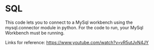 # SQL
This code lets you to connect to a MySql workbench using the mysql.connector module in python.
For the code to run, your MySql Workbench must be running.



Links for reference:
https://www.youtube.com/watch?v=vR5utJvN4JY
